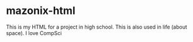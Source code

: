 # mazonix-html
This is my HTML for a project in high school. This is also used in life (about space).
I love CompSci
